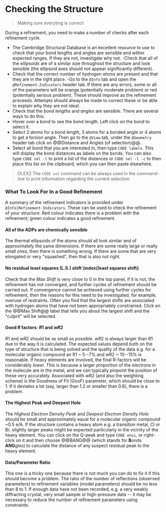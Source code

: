 # Checking the Structure
> Making sure everyting is correct

During a refinement, you need to make a number of checks after each refinement cycle.

- The Cambridge Structural Database is an excellent resource to use to check that your bond lengths and angles are sensible and within expected ranges. If they are not, investigate why not.
-Check that all of the *ellipsoids* are of a similar size throughout the structure and look sensible (the ellipsoid axes should not appear significantly different).
- Check that the correct number of *hydrogen atoms* are present and that they are in the right place.
-Go to the `@Info` tab and open the *`@Refinement-Indicators`* header tab. If there are any errors, some or all of the parameters will be orange (potentially moderate problem) or red (potentially serious problem). These should improve as the refinement proceeds. Attempts should always be made to correct these or be able to explain why they are not ideal.
- Check that the *bond lengths* and *angles* are sensible. There are several ways to do this:
- Hover over a bond to see the bond length. Left click on the bond to select it.
- Select 2 atoms for a bond length, 3 atoms for a bonded angle or 4 atoms to get a torsion angle. Then go to the `@View` tab, under the `@Geometry` header tab click on @@Distance and Angles (of selection)@@.
- Select all bond that you are interested in, then type `CODE labels`. This will display the bond distances as labels on the bonds. You can also type `CODE sel -l` to print a list of the distances or `CODE sel -l -c` to then place this list on the clipboard, which you can then paste elsewhere.

>OLEX2 The `CODE sel` command can be always used in the command-line to print information regarding the current selection.

### What To Look For In a Good Refinement

A summary of the refinement indicators is provided under `@Info|Refinement-Indicators`. These can be used to check the refinement of your structure. Red colour indicates there is a problem with the refinement; green colour indicates a good refinement.

#### All of the ADPs are chemically sensible
The thermal ellipsoids of the atoms should all look similar and of approximately the same dimensions. If there are some really large or really small ones, then there is something wrong. If there are some that are very elongated or very "squashed", then that is also not right.

#### No residual least squares (L.S.) shift \index{least squares shift}
Check that the *Max Shift* is very close to 0 in the top panel, if it is not, the refinement has not converged, and further cycles of refinement should be carried out. If convergence cannot be achieved using further cycles for refinement, then the reasons for this need to be investigated, for example, overuse of restraints. Often you find that the largest shifts are associated with hydrogen atoms that have not been appropriately constrained. Click on the @@Max Shift@@ label that tells you about the largest shift and the "culprit" will be selected.

#### Good $R$ factors: $R1$ and $wR2$
$R1$ and $wR2$ should be as small as possible. $wR2$ is always larger than $R1$ due to the way it is calculated. The expected values depend both on the type of structure that is being solved and the quality of the data e.g. for a molecular organic compound an R1 ~ 5--7% and wR2 ~ 10--15% is reasonable. If heavy elements are involved, the final R-factors will be considerably lower. This is because a larger proportion of the electrons in the molecule are in the metal, and we can typically pinpoint the position of these very accurately. Associated with wR2 (and also the weighting scheme) is the Goodness of Fit (GooF) parameter, which should be close to 1. If it deviates a lot (say, larger than 1.2 or smaller than 0.8), there is a problem.

#### The Highest Peak and Deepest Hole
The *Highest Electron Density Peak* and *Deepest Electron Density Hole* should be small and approximately equal for a molecular organic compound ~0.5 e/A. If the structure contains a heavy atom e.g. a transition metal, Cl or Br, slightly larger peaks might be expected particularly in the vicinity of the heavy element. You can click on the Q-peak and type `CODE envi`, or right-click on it and then choose @@BANG@@ (which stands for **B**onds **ANG**gles) to calculate the distance of any suspect residual peak to the heavy element.

#### Data/Parameter Ratio
This one is a tricky one because there is not much you can do to fix it if this should become a problem. The ratio of the number of reflections (observed parameters) to refinement variables (model parameters) should be no less than 8 to 1. If enough data have not been recorded, e.g. a very weakly diffracting crystal, very small sample or high-pressure data -- it may be necessary to reduce the number of refinement parameters using constraints.
